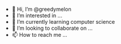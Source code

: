 - 👋 Hi, I’m @greedymelon
- 👀 I’m interested in ...
- 🌱 I’m currently learning computer science 
- 💞️ I’m looking to collaborate on ...
- 📫 How to reach me ...

<!---
greedymelon/greedymelon is a ✨ special ✨ repository because its `README.md` (this file) appears on your GitHub profile.
You can click the Preview link to take a look at your changes.
--->
